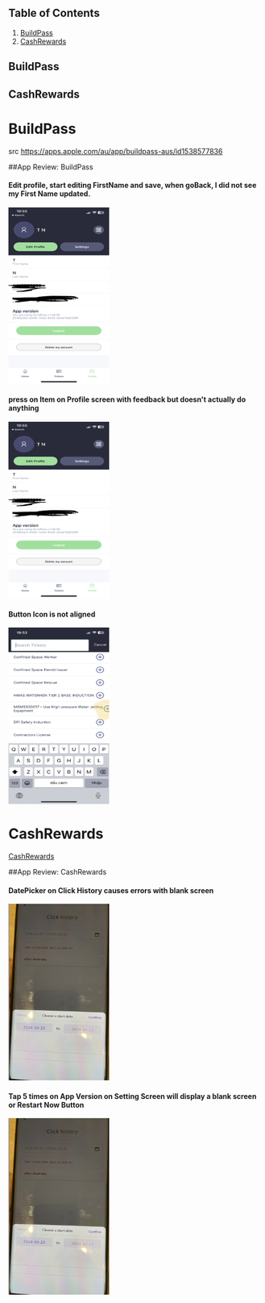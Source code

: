## Table of Contents

1. [BuildPass](#BuildPass)
2. [CashRewards](#CashRewards)


## BuildPass

## CashRewards


# BuildPass
src https://apps.apple.com/au/app/buildpass-aus/id1538577836


##App Review: BuildPass


#### Edit profile, start editing FirstName and save, when goBack, I did not see my First Name updated.
  <img src="assets/profile_screen.jpg" alt="Profile Picture" style="width: 200px; height: 350px;">

#### press on Item on Profile screen with feedback but doesn't actually do anything
  <img src="assets/profile_screen.jpg" alt="Profile Picture" style="width: 200px; height: 350px;">

#### Button Icon is not aligned
  <img src="assets/search_screen.jpg" alt="Profile Picture" style="width: 200px; height: 350px;">


# CashRewards
[CashRewards](https://apps.apple.com/au/app/cashrewards-cashback-rewards/id1435807627)


##App Review: CashRewards

#### DatePicker on Click History causes errors with blank screen
  <img src="assets/datepicker.png" alt="Date picker screen" style="width: 200px; height: 350px;">


#### Tap 5 times on App Version on Setting Screen will display a blank screen or Restart Now Button
  <img src="assets/datepicker.png" alt="Date picker screen" style="width: 200px; height: 350px;">
